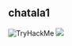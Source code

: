 ## chatala1
<img src="https://tryhackme-badges.s3.amazonaws.com/Hom.Tanks.png" alt="TryHackMe">&nbsp;<img src="https://www.hackthebox.com/badge/image/1108533">
